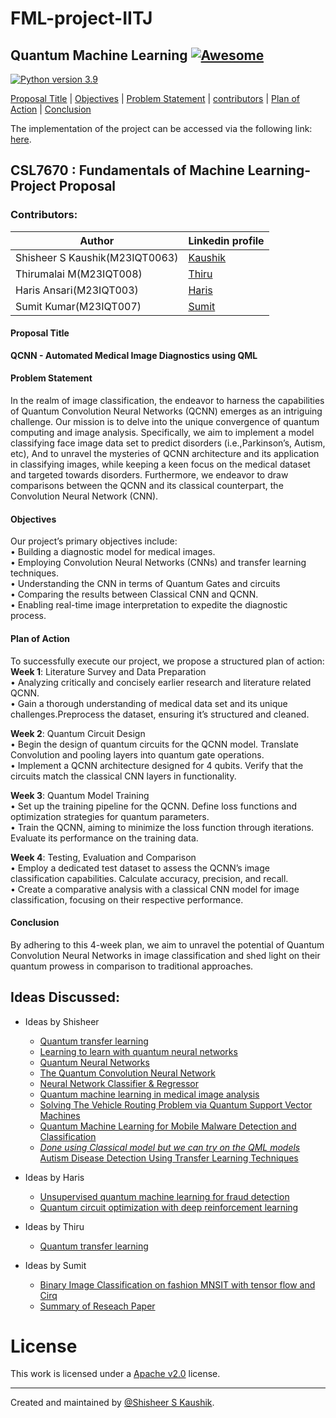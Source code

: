 # FML-project-IITJ
## Quantum Machine Learning [![Awesome](https://cdn.rawgit.com/sindresorhus/awesome/d7305f38d29fed78fa85652e3a63e154dd8e8829/media/badge.svg)](https://github.com/sindresorhus/awesome)

[![Python version 3.9](https://img.shields.io/badge/python-v3.9-brightgreen)](https://docs.python.org/3/whatsnew/3.9.html)


[Proposal Title](#proposal-title) | [Objectives](Objectives) | [Problem Statement](#problem-statement) | [contributors](#contributors) | [Plan of Action](#plan-of-action) | [Conclusion](#conclusion)

The implementation of the project can be accessed via the following link: [here](autism).

## CSL7670 : Fundamentals of Machine Learning-Project Proposal
### Contributors:

| Author           | Linkedin profile                                 |
|------------------|-------------------------------------------------|
| Shisheer S Kaushik(M23IQT0063) | [Kaushik](https://www.linkedin.com/in/shisheerkaushik24/) | 
| Thirumalai M(M23IQT008)| [Thiru](https://www.linkedin.com/in/m-thirumalai/?originalSubdomain=in)| 
| Haris Ansari(M23IQT003)| [Haris](https://www.linkedin.com/in/haris-ansari-647861176/?originalSubdomain=in)| 
| Sumit Kumar(M23IQT007) | [Sumit](https://www.linkedin.com/in/sumit-kumar-690869195/) |                                                          

#### Proposal Title

**QCNN - Automated Medical Image Diagnostics using QML**

#### Problem Statement

In the realm of image classification, the endeavor to harness the capabilities of Quantum Convolution Neural
Networks (QCNN) emerges as an intriguing challenge. Our mission is to delve into the unique convergence of
quantum computing and image analysis. Specifically, we aim to implement a model classifying face image
data set to predict disorders (i.e.,Parkinson’s, Autism, etc), And to unravel the mysteries of QCNN
architecture and its application in classifying images, while keeping a keen focus on the medical dataset and
targeted towards disorders. Furthermore, we endeavor to draw comparisons between the QCNN and its
classical counterpart, the Convolution Neural Network (CNN).<br>

#### Objectives

Our project’s primary objectives include:<br>
• Building a diagnostic model for medical images.<br>
• Employing Convolution Neural Networks (CNNs) and transfer learning techniques.<br>
• Understanding the CNN in terms of Quantum Gates and circuits<br>
• Comparing the results between Classical CNN and QCNN.<br>
• Enabling real-time image interpretation to expedite the diagnostic process.<br>

#### Plan of Action

To successfully execute our project, we propose a structured plan of action:<br>
**Week 1**: Literature Survey and Data Preparation<br>
• Analyzing critically and concisely earlier research and literature related QCNN.<br>
• Gain a thorough understanding of medical data set and its unique challenges.Preprocess the dataset,
ensuring it’s structured and cleaned.<br>

**Week 2**: Quantum Circuit Design<br>
• Begin the design of quantum circuits for the QCNN model. Translate Convolution and pooling layers
into quantum gate operations.<br>
• Implement a QCNN architecture designed for 4 qubits. Verify that the circuits match the classical CNN
layers in functionality.<br>

**Week 3**: Quantum Model Training<br>
• Set up the training pipeline for the QCNN. Define loss functions and optimization strategies for
quantum parameters.<br>
• Train the QCNN, aiming to minimize the loss function through iterations. Evaluate its performance on
the training data.<br>

**Week 4**: Testing, Evaluation and Comparison<br>
• Employ a dedicated test dataset to assess the QCNN’s image classification capabilities. Calculate
accuracy, precision, and recall.<br>
• Create a comparative analysis with a classical CNN model for image classification, focusing on their
respective performance.<br>

#### Conclusion
By adhering to this 4-week plan, we aim to unravel the potential of Quantum Convolution Neural Networks
in image classification and shed light on their quantum prowess in comparison to traditional approaches.<br>

## Ideas Discussed:

<!-- MarkdownTOC depth=4 -->
  
- Ideas by Shisheer
    - [Quantum transfer learning](https://pennylane.ai/qml/demos/tutorial_quantum_transfer_learning)
    - [Learning to learn with quantum neural networks](https://pennylane.ai/qml/demos/learning2learn)
    - [Quantum Neural Networks](https://qiskit.org/ecosystem/machine-learning/tutorials/01_neural_networks.html)
    - [The Quantum Convolution Neural Network](https://qiskit.org/ecosystem/machine-learning/tutorials/11_quantum_convolutional_neural_networks.html)
    - [Neural Network Classifier & Regressor](https://qiskit.org/ecosystem/machine-learning/tutorials/02_neural_network_classifier_and_regressor.html)
    - [Quantum machine learning in medical image analysis](https://www.sciencedirect.com/science/article/pii/S0925231223000589)
    - [Solving The Vehicle Routing Problem via Quantum Support Vector Machines](https://inspirehep.net/literature/2686705)
    - [Quantum Machine Learning for Mobile Malware Detection and Classification](https://www.mdpi.com/2076-3417/12/23/12025#:~:text=The%20workflow%20of%20the%20proposed,provide%20explainability%20in%20terms%20of)
    - [*Done using Classical model but we can try on the QML models* Autism Disease Detection Using Transfer Learning Techniques](https://arxiv.org/ftp/arxiv/papers/2306/2306.00283.pdf)

- Ideas by Haris
    - [Unsupervised quantum machine learning for fraud detection](https://arxiv.org/abs/2208.01203)
    - [Quantum circuit optimization with deep reinforcement learning](https://arxiv.org/abs/2103.07585)
- Ideas by Thiru
    - [Quantum transfer learning](https://pennylane.ai/qml/demos/tutorial_quantum_transfer_learning)
- Ideas by Sumit
    - [Binary Image Classification on fashion MNSIT with tensor flow and Cirq](https://github.com/Jayshah25/Classification-on-Fashion-MNIST-with-TensorFlow-TensorFlow-Quantum-and-Cirq)
    - [Summary of Reseach Paper](prompt/summary_of_research_Autism.txt)

# License

This work is licensed under a [Apache v2.0](LICENSE) license.

<hr>

Created and maintained by [@Shisheer S Kaushik][1].

[1]: https://github.com/ShisheerKauhik24
